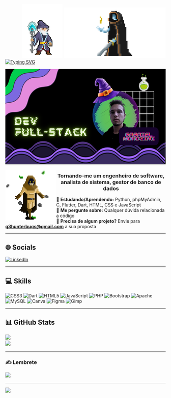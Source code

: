 <div style="float: right;">
  <img height="170" src="Ice_Mage.gif" alt="Ice Mage"/>  
  <img height="160" src="fireball.gif" alt="Fireball"/>
</div>

[![Typing SVG](https://readme-typing-svg.demolab.com?font=Bilbo&size=35&pause=1000&color=05B9F7&width=435&lines=Hello+my+dear+friends;I'm+Gabriel%2C+a+full-stack+dev;also+known+as+G3+or+Morozini;If+you+need+a+project%2C+feel+free+and+ask+me)](https://git.io/typing-svg)

<p align="center">
  <img src="dev-fullstack.png" alt="Dev Full-stack" height="300"/>
</p>

<div style="float: left;">
  <img height="160" src="flying.gif" alt="Flying"/>
</div>

<h3 style="text-align: center;">
  Tornando-me um engenheiro de software, analista de sistema, gestor de banco de dados
</h3>

📖 **Estudando/Aprendendo:** Python, phpMyAdmin, C, Flutter, Dart, HTML, CSS e JavaScript  
💬 **Me pergunte sobre:** Qualquer dúvida relacionada a código  
📂 **Precisa de algum projeto?** Envie para **g3hunterbugs@gmail.com** a sua proposta

---

## 🌐 Socials

[![LinkedIn](https://img.shields.io/badge/LinkedIn-%230077B5.svg?logo=linkedin&logoColor=white)](https://www.linkedin.com/in/gabriel-morozini-2aa28b251/)

---

## 💻 Skills

![CSS3](https://img.shields.io/badge/css3-%231572B6.svg?style=for-the-badge&logo=css3&logoColor=white)
![Dart](https://img.shields.io/badge/dart-%230175C2.svg?style=for-the-badge&logo=dart&logoColor=white)
![HTML5](https://img.shields.io/badge/html5-%23E34F26.svg?style=for-the-badge&logo=html5&logoColor=white)
![JavaScript](https://img.shields.io/badge/javascript-%23323330.svg?style=for-the-badge&logo=javascript&logoColor=%23F7DF1E)
![PHP](https://img.shields.io/badge/php-%23777BB4.svg?style=for-the-badge&logo=php&logoColor=white)
![Bootstrap](https://img.shields.io/badge/bootstrap-%238511FA.svg?style=for-the-badge&logo=bootstrap&logoColor=white)
![Apache](https://img.shields.io/badge/apache-%23D42029.svg?style=for-the-badge&logo=apache&logoColor=white)
![MySQL](https://img.shields.io/badge/mysql-4479A1.svg?style=for-the-badge&logo=mysql&logoColor=white)
![Canva](https://img.shields.io/badge/Canva-%2300C4CC.svg?style=for-the-badge&logo=Canva&logoColor=white)
![Figma](https://img.shields.io/badge/figma-%23F24E1E.svg?style=for-the-badge&logo=figma&logoColor=white)
![Gimp](https://img.shields.io/badge/Gimp-657D8B?style=for-the-badge&logo=gimp&logoColor=FFFFFF)

---

## 📊 GitHub Stats

![](https://github-readme-streak-stats.herokuapp.com/?user=G3programmer&theme=dark&hide_border=false)  
![](https://github-readme-stats.vercel.app/api/top-langs/?username=G3programmer&theme=dark&hide_border=false&include_all_commits=true&count_private=false&layout=compact)

---

### ✍️ Lembrete

![](https://quotes-github-readme.vercel.app/api?type=horizontal&theme=tokyonight)

---

[![](https://visitcount.itsvg.in/api?id=G3programmer&icon=0&color=0)](https://visitcount.itsvg.in)

<!-- Proudly created with GPRM ( https://gprm.itsvg.in ) -->
